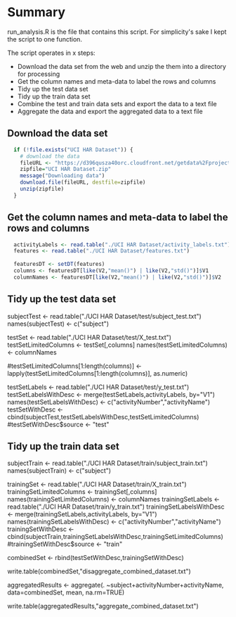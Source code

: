# Summary

run_analysis.R is the file that contains this script. For simplicity's sake I kept the script to one function.

The script operates in x steps:

* Download the data set from the web and unzip the them into a directory for processing
* Get the column names and meta-data to label the rows and columns
* Tidy up the test data set
* Tidy up the train data set
* Combine the test and train data sets and export the data to a text file
* Aggregate the data and export the aggregated data to a text file

## Download the data set
```R
  if (!file.exists("UCI HAR Dataset")) {
    # download the data
    fileURL <- "https://d396qusza40orc.cloudfront.net/getdata%2Fprojectfiles%2FUCI%20HAR%20Dataset.zip"
    zipfile="UCI HAR Dataset.zip"
    message("Downloading data")
    download.file(fileURL, destfile=zipfile)
    unzip(zipfile)
  }
``` 
## Get the column names and meta-data to label the rows and columns
```R 
  activityLabels <- read.table("./UCI HAR Dataset/activity_labels.txt")
  features <- read.table("./UCI HAR Dataset/features.txt")
  
  featuresDT <- setDT(features)
  columns <- featuresDT[like(V2,"mean()") | like(V2,"std()")]$V1
  columnNames <- featuresDT[like(V2,"mean()") | like(V2,"std()")]$V2
```  
## Tidy up the test data set
  
  subjectTest <- read.table("./UCI HAR Dataset/test/subject_test.txt")
  names(subjectTest) <- c("subject")
  
  testSet <- read.table("./UCI HAR Dataset/test/X_test.txt")
  testSetLimitedColumns <- testSet[,columns]
  names(testSetLimitedColumns) <- columnNames
  
  #testSetLimitedColumns[1:length(columns)] <- lapply(testSetLimitedColumns[1:length(columns)], as.numeric)
  
  testSetLabels <- read.table("./UCI HAR Dataset/test/y_test.txt")
  testSetLabelsWithDesc <- merge(testSetLabels,activityLabels, by="V1")
  names(testSetLabelsWithDesc) <- c("activityNumber","activityName")
  testSetWithDesc <- cbind(subjectTest,testSetLabelsWithDesc,testSetLimitedColumns)
  #testSetWithDesc$source <- "test"
  
## Tidy up the train data set
  
  subjectTrain <- read.table("./UCI HAR Dataset/train/subject_train.txt")
  names(subjectTrain) <- c("subject")

  trainingSet <- read.table("./UCI HAR Dataset/train/X_train.txt")
  trainingSetLimitedColumns <- trainingSet[,columns]
  names(trainingSetLimitedColumns) <- columnNames
  trainingSetLabels <- read.table("./UCI HAR Dataset/train/y_train.txt")
  trainingSetLabelsWithDesc <- merge(trainingSetLabels,activityLabels, by="V1")
  names(trainingSetLabelsWithDesc) <- c("activityNumber","activityName")
  trainingSetWithDesc <- cbind(subjectTrain,trainingSetLabelsWithDesc,trainingSetLimitedColumns)
  #trainingSetWithDesc$source <- "train"
  
  combinedSet <- rbind(testSetWithDesc,trainingSetWithDesc)
  
  write.table(combinedSet,"disaggregate_combined_dataset.txt")
  
  aggregatedResults <- aggregate(. ~subject+activityNumber+activityName, data=combinedSet, mean, na.rm=TRUE)
  
  write.table(aggregatedResults,"aggregate_combined_dataset.txt")
